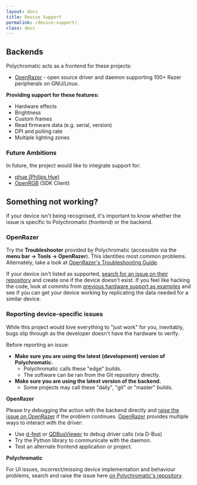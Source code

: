 ```yaml
---
layout: docs
title: Device Support
permalink: /device-support/
class: docs
---
```


## Backends

Polychromatic acts as a frontend for these projects:

* [OpenRazer] - open source driver and daemon supporting 100+ Razer peripherals on GNU/Linux.


**Providing support for these features:**

* Hardware effects
* Brightness
* Custom frames
* Read firmware data (e.g. serial, version)
* DPI and polling rate
* Multiple lighting zones


### Future Ambitions

In future, the project would like to integrate support for:

* [phue (Philips Hue)](https://github.com/polychromatic/polychromatic/issues/296)
* [OpenRGB](https://gitlab.com/CalcProgrammer1/OpenRGB) (SDK Client)


## Something not working?

If your device isn't being recognised, it's important to know
whether the issue is specific to Polychromatic (frontend) or the backend.

### OpenRazer

Try the **Troubleshooter** provided by Polychromatic (accessible via the **menu bar → Tools → OpenRazer**).
This identities most common problems. Alternately, take a look at [OpenRazer's
Troubleshooting Guide](https://github.com/openrazer/openrazer/wiki/Troubleshooting).

If your device isn't listed as supported, [search for an issue on their repository](https://github.com/openrazer/openrazer/issues)
and create one if the device doesn't exist. If you feel like hacking the code,
look at commits from [previous hardware support as examples](https://github.com/openrazer/openrazer/search?q=Add+support+for&type=commits)
and see if you can get your device working by replicating the data needed for a similar device.


### Reporting device-specific issues

While this project would love everything to "just work" for you, inevitably,
bugs slip through as the developer doesn't have the
hardware to verify.

Before reporting an issue:

* **Make sure you are using the latest (development) version of Polychromatic.**
    * Polychromatic calls these "edge" builds.
    * The software can be ran from the Git repository directly.
* **Make sure you are using the latest version of the backend.**
    * Some projects may call these "daily", "git" or "master" builds.

**OpenRazer**

Please try debugging the action with the backend directly and
[raise the issue on OpenRazer](https://github.com/openrazer/openrazer/issues)
if the problem continues. [OpenRazer] provides multiple ways to interact with the driver:

* Use [d-feet] or [QDBusViewer] to debug driver calls (via D-Bus)
* Try the Python library to communicate with the daemon.
* Test an alternate frontend application or project.

**Polychromatic**

For UI issues, incorrect/missing device implementation and behaviour problems,
search and raise the issue here [on Polychromatic's repository](https://github.com/polychromatic/polychromatic/issues?q=is%3Aissue).



[OpenRazer]: https://openrazer.github.io
[d-feet]: https://wiki.gnome.org/Apps/DFeet
[QDBusViewer]: https://doc.qt.io/qt-5/qdbusviewer.html

